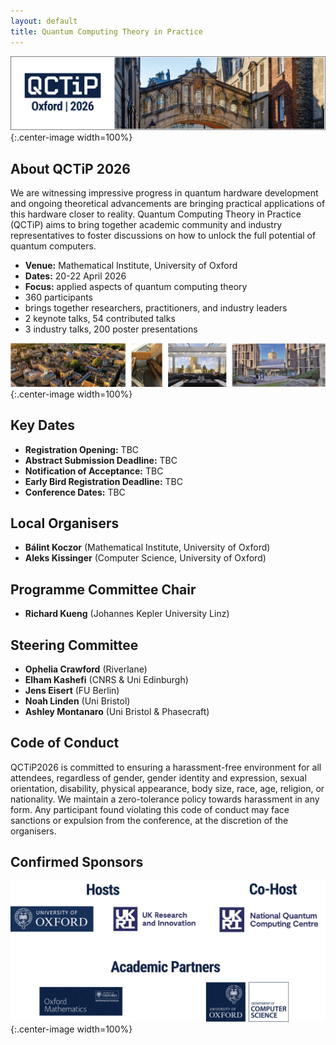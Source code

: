 ```yaml
---
layout: default
title: Quantum Computing Theory in Practice
---
```


![Oxford Bridge of Sighs](assets/images/cover.png){:.center-image width=100%}

## About QCTiP 2026

We are witnessing impressive progress in quantum hardware development and ongoing theoretical advancements
are bringing practical applications of this hardware closer to reality.
Quantum Computing Theory in Practice (QCTiP) aims to bring together academic community and industry representatives to foster discussions on how to unlock the full potential of quantum computers.

- **Venue:** Mathematical Institute, University of Oxford 
- **Dates:** 20-22 April 2026
- **Focus:** applied aspects of quantum computing theory
- 360 participants
- brings together researchers, practitioners, and industry leaders
- 2 keynote talks, 54 contributed talks
- 3 industry talks, 200 poster presentations


![Oxford Venue](assets/images/venue1.png){:.center-image width=100%}

## Key Dates

- **Registration Opening:** TBC
- **Abstract Submission Deadline:** TBC
- **Notification of Acceptance:** TBC
- **Early Bird Registration Deadline:** TBC
- **Conference Dates:** TBC


## Local Organisers

- **B&aacute;lint Koczor** (Mathematical Institute, University of Oxford)
- **Aleks Kissinger** (Computer Science, University of Oxford)

## Programme Committee Chair

- **Richard Kueng** (Johannes Kepler University Linz)

## Steering Committee
- **Ophelia Crawford** (Riverlane)
- **Elham Kashefi** (CNRS & Uni Edinburgh)
- **Jens Eisert** (FU Berlin)
- **Noah Linden** (Uni Bristol)
- **Ashley Montanaro** (Uni Bristol & Phasecraft)

## Code of Conduct

QCTiP2026 is committed to ensuring a harassment-free environment for all attendees, regardless of gender, gender identity and expression, sexual orientation, disability, physical appearance, body size, race, age, religion, or nationality. We maintain a zero-tolerance policy towards harassment in any form. Any participant found violating this code of conduct may face sanctions or expulsion from the conference, at the discretion of the organisers.

<!--
TODO: provide details for reporting CoC violations and getting local support. (see QCTiP 2025 website for example)
-->

## Confirmed Sponsors

![Acknowledgments](assets/images/sponsors.png){:.center-image width=100%}